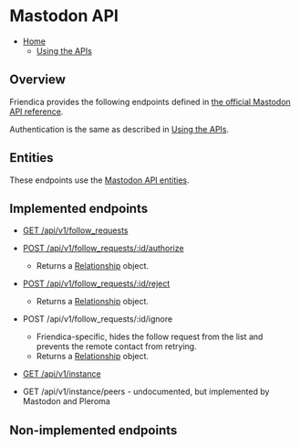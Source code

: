 # Mastodon API

* [Home](help)
  * [Using the APIs](help/api)

## Overview

Friendica provides the following endpoints defined in [the official Mastodon API reference](https://docs.joinmastodon.org/api/).

Authentication is the same as described in [Using the APIs](help/api#Authentication).

## Entities

These endpoints use the [Mastodon API entities](https://docs.joinmastodon.org/api/entities/).

## Implemented endpoints

- [GET /api/v1/follow_requests](https://docs.joinmastodon.org/api/rest/follow-requests/#get-api-v1-follow-requests)
- [POST /api/v1/follow_requests/:id/authorize](https://docs.joinmastodon.org/api/rest/follow-requests/#post-api-v1-follow-requests-id-authorize)
    - Returns a [Relationship](https://docs.joinmastodon.org/api/entities/#relationship) object.
- [POST /api/v1/follow_requests/:id/reject](https://docs.joinmastodon.org/api/rest/follow-requests/#post-api-v1-follow-requests-id-reject)
    - Returns a [Relationship](https://docs.joinmastodon.org/api/entities/#relationship) object.
- POST /api/v1/follow_requests/:id/ignore
    - Friendica-specific, hides the follow request from the list and prevents the remote contact from retrying.
    - Returns a [Relationship](https://docs.joinmastodon.org/api/entities/#relationship) object.
    

- [GET /api/v1/instance](https://docs.joinmastodon.org/api/rest/instances)
- GET /api/v1/instance/peers - undocumented, but implemented by Mastodon and Pleroma



## Non-implemented endpoints
